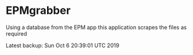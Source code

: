 # EPMgrabber
Using a database from the EPM app this application scrapes the files as required


Latest backup: Sun Oct 6 20:39:01 UTC 2019
